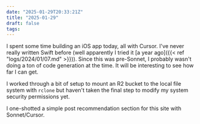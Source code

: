 ```yaml
---
date: "2025-01-29T20:33:21Z"
title: "2025-01-29"
draft: false
tags:
---
```


I spent some time building an iOS app today, all with Cursor.
I've never really written Swift before (well apparently I tried it [a year ago]({{< ref "logs/2024/01/07.md" >}})).
Since this was pre-Sonnet, I probably wasn't doing a ton of code generation at the time.
It will be interesting to see how far I can get.

I worked through a bit of setup to mount an R2 bucket to the local file system with `rclone` but haven't taken the final step to modify my system security permissions yet.

I one-shotted a simple post recommendation section for this site with Sonnet/Cursor.
